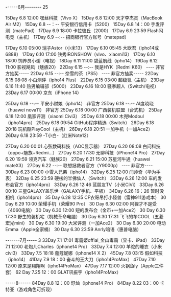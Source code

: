 ------6月-------- 25

 15Day  6.8 12:00   嘿丝科技（Vivo X）
 15Day  6.8 12:00   天才李杰灵（MacBook Air M2）
 15Day  6.8 --：--   平安银行信用卡（5200）
 15Day  6.8 14：00   手发评测（matePad）
 17Day  6.9 18:00   卡拉彼丘（2000）
 17Day  6.9 23:59   Flash闪电竞（主机）
 17Day  6.9 --:--   招商银行官方账号（matepad）
        
 17Day  6.10 05:00   瑞子Astor（小米13）
 17Day  6.10 05:45   大欧君（ipho14或6888）
 17Day  6.10 17:00   铁秀IRONSHOW（vivo、xiaomi13）
 17Day  6.10 18:00   饲养员小谢（电视）
 18Day  6.11 11:00   碧蓝航线（ipho14）
 19Day  6.12 11:00   影视飓风（魅族20）
 22Day  6.15 --:--   我是HYK（Redmi K60） ---- 非官方抽奖-----
 22Day  6.15 --:--   奈雪的茶（PS5） ---- 非官方抽奖-----
 22Day  6.15 08:08   小白测评（ipho14 Plus）
 22Day  6.15 03:00   超级氪（主机）
 23Day  6.16 11:40   热男编辑部（5000）
 23Day  6.16 18:00   骚拳超人（Switch/电视）
 23Day  6.17 00:00   京东（iPhone 14）
 
 
 25Day  6.18 --:--   平安小财娘（ipho14） 非官方
 25Day  6.18 --:--   AI度晓晓（huawei nova11） 非官方
 25Day  6.18 00:00   广西装机联盟（台式机）
 25Day  6.18 12:00   凰家评测（xiaomi Civi3）
 25Day  6.18 00:00   木兜Modoul（ipho14pro）
 25Day  6.18 09:54   GitHub程序精选（Switch）
 26Day  6.18 20:18   玩机酷PlayCool（主机）
 26Day  6.18 20:51   一加手机（一加Ace2）
 26Day  6.18 23:59   -T小白-（红米Note12）
 
 
 27Day  6.20 00:01   心弦数码科技（AOC显示器）
 27Day  6.20 08:08   白问科技（oppo+魅族+Redmi...）
 27Day  6.20 17:30   无聊科技（iPhone14 Pro）
 27Day  6.20 19:59   领克汽车（魅族20）
 27Day  6.21 15:00   苏星河牛通（huawei mateX3）
 27Day  6.22 --:--   联想拯救者官方（Y9000p）   ---- 非官方----
 30Day  6.23 00:00   小雪人兄弟（ipho14）
 32Day  6.25 12:00   闫帅奇（华为手表）
 32Day  6.25 23:59   硬核的半佛仙人（Switch）
 33Day  6.26 12:00   车的发布会官方（ipho14pro）
 33Day  6.26 12:46   蓝朋友TV（小米CiVi）
 33Day  6.26 00:10   三星GALAXY盖乐世（GALAXY手机、平板）
 34Day  6.26 16：26   暂时没相机（ipho14pro）
 35 Day 6.28 12:35   CF农哥吊打小怪兽（雷神911游戏本）
 30 Day 6.29 10:00   荣耀手机（荣耀90 Pro）
 30 Day 6.30 02:00   阿狸才不是受（4060电脑）
 30 Day 6.30 12:00   短的发布会（金币+一加Ace2）
 30 Day 6.30 17:30   野生的装机宅（机械革命电脑）
 30 Day 6.30 17:31   飞飞的车COOL（五菱宏光mini）
 30 Day 6.30 19:00   大米评测（一加Ace2）
 30 Day 6.30 20:00   电动Emma（Apple全家桶）
 30 Day 6.30 23:59   Anrly暗语（惠普电脑）




-------7月-----  3
33Day  7.1 17:01   毒霸姬offial_金山毒霸（显卡、iPad）
33Day  7.1 12:00   老炮儿Charles（iphone14 Pro）
33Day  7.4 12:00   羊驼的睡衣（小米 civi3）
33Day  7.5 18:18   蔻蔻妮娜（iphone14 X 2）
45Day  7.8 03:15   假如科技（ipho14）
41Day  7.9 18：00  奋斗的王大刀（ipho14ProMax）
47Day  7.10 12:00   原来是翔翔啊（ipho14ProMax）
47Day  7.17 12:00   火锅鱼ly（Apple三件套）
62 Day  7.25 12：00   GLAT巩振宇（ipho14ProMax）


-----8------
84Day  8.8  12：00  舒灿（iphone14 Pro）
84Day  8.22  03：00  卡特亚（游戏角色可折现）
